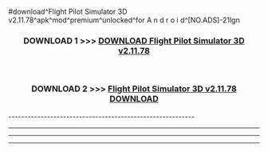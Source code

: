#download^Flight Pilot Simulator 3D v2.11.78^apk^mod^premium^unlocked^for A n d r o i d^[NO.ADS]-21lgn



<div align="center">

<h3>DOWNLOAD 1 >>> <a href="https://runaway1.web.app/?sq=Flight Pilot Simulator 3D v2.11.78">DOWNLOAD Flight Pilot Simulator 3D v2.11.78</a></h3><br>

<h3>DOWNLOAD 2 >>> <a href="https://runaway1.web.app/?sq=Flight Pilot Simulator 3D v2.11.78">Flight Pilot Simulator 3D v2.11.78 DOWNLOAD </a></h3>

</div>
----------------------------------------------------------

----------------------------------------------------------

----------------------------------------------------------

----------------------------------------------------------



